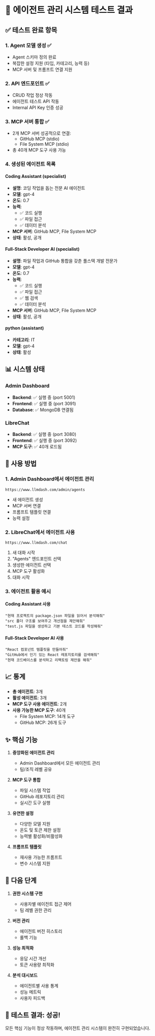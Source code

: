 # 🤖 에이전트 관리 시스템 테스트 결과

## ✅ 테스트 완료 항목

### 1. Agent 모델 생성 ✅
- Agent 스키마 정의 완료
- 복잡한 설정 지원 (타입, 카테고리, 능력 등)
- MCP 서버 및 프롬프트 연결 지원

### 2. API 엔드포인트 ✅
- CRUD 작업 정상 작동
- 에이전트 테스트 API 작동
- Internal API Key 인증 성공

### 3. MCP 서버 통합 ✅
- 2개 MCP 서버 성공적으로 연결:
  - GitHub MCP (stdio)
  - File System MCP (stdio)
- 총 40개 MCP 도구 사용 가능

### 4. 생성된 에이전트 목록

#### Coding Assistant (specialist)
- **설명**: 코딩 작업을 돕는 전문 AI 에이전트
- **모델**: gpt-4
- **온도**: 0.7
- **능력**:
  - ✅ 코드 실행
  - ✅ 파일 접근
  - ✅ 데이터 분석
- **MCP 서버**: GitHub MCP, File System MCP
- **상태**: 활성, 공개

#### Full-Stack Developer AI (specialist)
- **설명**: 파일 작업과 GitHub 통합을 갖춘 풀스택 개발 전문가
- **모델**: gpt-4
- **온도**: 0.7
- **능력**:
  - ✅ 코드 실행
  - ✅ 파일 접근
  - ✅ 웹 검색
  - ✅ 데이터 분석
- **MCP 서버**: GitHub MCP, File System MCP
- **상태**: 활성, 공개

#### python (assistant)
- **카테고리**: IT
- **모델**: gpt-4
- **상태**: 활성

## 📊 시스템 상태

### Admin Dashboard
- **Backend**: ✅ 실행 중 (port 5001)
- **Frontend**: ✅ 실행 중 (port 3091)
- **Database**: ✅ MongoDB 연결됨

### LibreChat
- **Backend**: ✅ 실행 중 (port 3080)
- **Frontend**: ✅ 실행 중 (port 3092)
- **MCP 도구**: ✅ 40개 로드됨

## 🎯 사용 방법

### 1. Admin Dashboard에서 에이전트 관리
```
https://www.llmdash.com/admin/agents
```
- 새 에이전트 생성
- MCP 서버 연결
- 프롬프트 템플릿 연결
- 능력 설정

### 2. LibreChat에서 에이전트 사용
```
https://www.llmdash.com/chat
```
1. 새 대화 시작
2. "Agents" 엔드포인트 선택
3. 생성한 에이전트 선택
4. MCP 도구 활성화
5. 대화 시작

### 3. 에이전트 활용 예시

#### Coding Assistant 사용
```
"현재 프로젝트의 package.json 파일을 읽어서 분석해줘"
"src 폴더 구조를 보여주고 개선점을 제안해줘"
"test.js 파일을 생성하고 기본 테스트 코드를 작성해줘"
```

#### Full-Stack Developer AI 사용
```
"React 컴포넌트 템플릿을 만들어줘"
"GitHub에서 인기 있는 React 레포지토리를 검색해줘"
"현재 코드베이스를 분석하고 리팩토링 제안을 해줘"
```

## 📈 통계

- **총 에이전트**: 3개
- **활성 에이전트**: 3개
- **MCP 도구 사용 에이전트**: 2개
- **사용 가능한 MCP 도구**: 40개
  - File System MCP: 14개 도구
  - GitHub MCP: 26개 도구

## ✨ 핵심 기능

1. **중앙화된 에이전트 관리**
   - Admin Dashboard에서 모든 에이전트 관리
   - 팀/조직 레벨 공유

2. **MCP 도구 통합**
   - 파일 시스템 작업
   - GitHub 레포지토리 관리
   - 실시간 도구 실행

3. **유연한 설정**
   - 다양한 모델 지원
   - 온도 및 토큰 제한 설정
   - 능력별 활성화/비활성화

4. **프롬프트 템플릿**
   - 재사용 가능한 프롬프트
   - 변수 시스템 지원

## 🚀 다음 단계

1. **권한 시스템 구현**
   - 사용자별 에이전트 접근 제어
   - 팀 레벨 권한 관리

2. **버전 관리**
   - 에이전트 버전 히스토리
   - 롤백 기능

3. **성능 최적화**
   - 응답 시간 개선
   - 토큰 사용량 최적화

4. **분석 대시보드**
   - 에이전트별 사용 통계
   - 성능 메트릭
   - 사용자 피드백

## 🎉 테스트 결과: 성공!

모든 핵심 기능이 정상 작동하며, 에이전트 관리 시스템이 완전히 구현되었습니다.